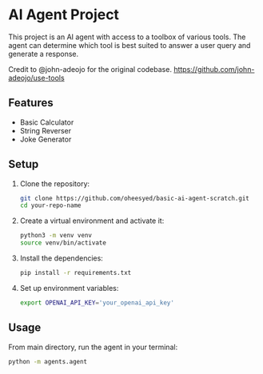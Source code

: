 # AI Agent Project

This project is an AI agent with access to a toolbox of various tools. The agent can determine which tool is best suited to answer a user query and generate a response.

Credit to @john-adeojo for the original codebase.
https://github.com/john-adeojo/use-tools


## Features

- Basic Calculator
- String Reverser
- Joke Generator

## Setup

1. Clone the repository:
   ```bash
   git clone https://github.com/oheesyed/basic-ai-agent-scratch.git
   cd your-repo-name
   ```

2. Create a virtual environment and activate it:
   ```bash
   python3 -m venv venv
   source venv/bin/activate
   ```

3. Install the dependencies:
   ```bash
   pip install -r requirements.txt
   ```

4. Set up environment variables:
   ```bash
   export OPENAI_API_KEY='your_openai_api_key'
   ```

## Usage

From main directory, run the agent in your terminal: 
```bash
python -m agents.agent
``` 
